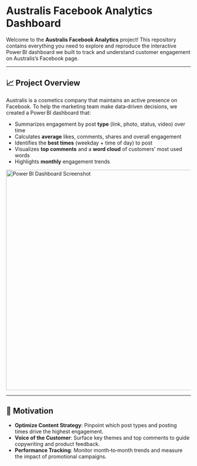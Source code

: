 # Australis Facebook Analytics Dashboard

Welcome to the **Australis Facebook Analytics** project! This repository contains everything you need to explore and reproduce the interactive Power BI dashboard we built to track and understand customer engagement on Australis’s Facebook page.

---

## 📈 Project Overview

Australis is a cosmetics company that maintains an active presence on Facebook. To help the marketing team make data‑driven decisions, we created a Power BI dashboard that:

- Summarizes engagement by post **type** (link, photo, status, video) over time  
- Calculates **average** likes, comments, shares and overall engagement  
- Identifies the **best times** (weekday + time of day) to post  
- Visualizes **top comments** and a **word cloud** of customers’ most used words  
- Highlights **monthly** engagement trends  

<img src="/Uploading Australis_SKoopman_Screenshot.png" 
     alt="Power BI Dashboard Screenshot" 
     width="600" />

---

## 🎯 Motivation

- **Optimize Content Strategy**: Pinpoint which post types and posting times drive the highest engagement.  
- **Voice of the Customer**: Surface key themes and top comments to guide copywriting and product feedback.  
- **Performance Tracking**: Monitor month‑to‑month trends and measure the impact of promotional campaigns.

